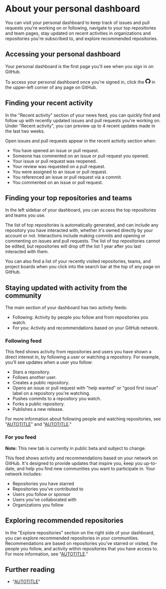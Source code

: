 # About your personal dashboard

You can visit your personal dashboard to keep track of issues and pull requests you're working on or following, navigate to your top repositories and team pages, stay updated on recent activities in organizations and repositories you're subscribed to, and explore recommended repositories.

## Accessing your personal dashboard

Your personal dashboard is the first page you'll see when you sign in on GitHub.

To access your personal dashboard once you're signed in, click the <svg version="1.1" width="16" height="16" viewBox="0 0 16 16" class="octicon octicon-mark-github" aria-label="The github octocat logo" role="img"><path d="M8 0c4.42 0 8 3.58 8 8a8.013 8.013 0 0 1-5.45 7.59c-.4.08-.55-.17-.55-.38 0-.27.01-1.13.01-2.2 0-.75-.25-1.23-.54-1.48 1.78-.2 3.65-.88 3.65-3.95 0-.88-.31-1.59-.82-2.15.08-.2.36-1.02-.08-2.12 0 0-.67-.22-2.2.82-.64-.18-1.32-.27-2-.27-.68 0-1.36.09-2 .27-1.53-1.03-2.2-.82-2.2-.82-.44 1.1-.16 1.92-.08 2.12-.51.56-.82 1.28-.82 2.15 0 3.06 1.86 3.75 3.64 3.95-.23.2-.44.55-.51 1.07-.46.21-1.61.55-2.33-.66-.15-.24-.6-.83-1.23-.82-.67.01-.27.38.01.53.34.19.73.9.82 1.13.16.45.68 1.31 2.69.94 0 .67.01 1.3.01 1.49 0 .21-.15.45-.55.38A7.995 7.995 0 0 1 0 8c0-4.42 3.58-8 8-8Z"></path></svg> in the upper-left corner of any page on GitHub.

## Finding your recent activity

In the "Recent activity" section of your news feed, you can quickly find and follow up with recently updated issues and pull requests you're working on. Under "Recent activity", you can preview up to 4 recent updates made in the last two weeks.

Open issues and pull requests appear in the recent activity section when:
- You have opened an issue or pull request.
- Someone has commented on an issue or pull request you opened.
- Your issue or pull request was reopened.
- Your review was requested on a pull request.
- You were assigned to an issue or pull request.
- You referenced an issue or pull request via a commit.
- You commented on an issue or pull request.

## Finding your top repositories and teams

In the left sidebar of your dashboard, you can access the top repositories and teams you use.

The list of top repositories is automatically generated, and can include any repository you have interacted with, whether it's owned directly by your account or not. Interactions include making commits and opening or commenting on issues and pull requests. The list of top repositories cannot be edited, but repositories will drop off the list 1 year after you last interacted with them.

You can also find a list of your recently visited repositories, teams, and project boards when you click into the search bar at the top of any page on GitHub.

## Staying updated with activity from the community

The main section of your dashboard has two activity feeds:

- Following: Activity by people you follow and from repositories you watch.
- For you: Activity and recommendations based on your GitHub network.

### Following feed

This feed shows activity from repositories and users you have shown a direct interest in, by following a user or watching a repository. For example, you'll see updates when a user you follow:

- Stars a repository.
- Follows another user.
- Creates a public repository.
- Opens an issue or pull request with "help wanted" or "good first issue" label on a repository you're watching.
- Pushes commits to a repository you watch.
- Forks a public repository.
- Publishes a new release.

For more information about following people and watching repositories, see "[AUTOTITLE](/get-started/exploring-projects-on-github/following-people)" and "[AUTOTITLE](/get-started/quickstart/be-social)."

### For you feed

<div class="ghd-spotlight ghd-spotlight-note border rounded-1 my-3 p-3 f5 color-border-accent-emphasis color-bg-accent">

**Note:** This new tab is currently in public beta and subject to change.

</div>

This feed shows activity and recommendations based on your network on GitHub. It's designed to provide updates that inspire you, keep you up-to-date, and help you find new communities you want to participate in. Your network includes:

- Repositories you have starred
- Repositories you've contributed to
- Users you follow or sponsor
- Users you've collaborated with
- Organizations you follow

## Exploring recommended repositories

In the "Explore repositories" section on the right side of your dashboard, you can explore recommended repositories in your communities. Recommendations are based on repositories you've starred or visited, the people you follow, and activity within repositories that you have access to. For more information, see "[AUTOTITLE](/get-started/exploring-projects-on-github/finding-ways-to-contribute-to-open-source-on-github)."

## Further reading

- "[AUTOTITLE](/organizations/collaborating-with-groups-in-organizations/about-your-organization-dashboard)"
